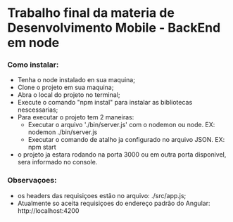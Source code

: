 # Trabalho final da materia de Desenvolvimento Mobile - BackEnd em node

### Como instalar: 
- Tenha o node instalado en sua maquina;
- Clone o projeto em sua maquina;
- Abra o local do projeto no terminal;
- Execute o comando "npm instal" para instalar as bibliotecas nescessarias;
- Para executar o projeto tem 2 maneiras:
    - Executar o arquivo './bin/server.js' com o nodemon ou node. EX: nodemon ./bin/server.js
    - Executar o comando de atalho ja configurado no arquivo JSON. EX: npm start
- o projeto ja estara rodando na porta 3000 ou em outra porta disponivel, sera informado no console.

### Observaçoes: 
- os headers das requisiçoes estão no arquivo: ./src/app.js;
- Atualmente so aceita requisiçoes do endereço padrão do Angular: http://localhost:4200